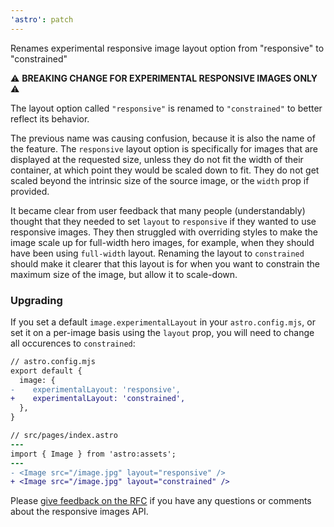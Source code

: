 ```yaml
---
'astro': patch
---
```


Renames experimental responsive image layout option from "responsive" to "constrained"

:warning: **BREAKING CHANGE FOR EXPERIMENTAL RESPONSIVE IMAGES ONLY** :warning:

The layout option called `"responsive"` is renamed to `"constrained"` to better reflect its behavior.

The previous name was causing confusion, because it is also the name of the feature. The `responsive` layout option is specifically for images that are displayed at the requested size, unless they do not fit the width of their container, at which point they would be scaled down to fit. They do not get scaled beyond the intrinsic size of the source image, or the `width` prop if provided. 

It became clear from user feedback that many people (understandably) thought that they needed to set `layout` to `responsive` if they wanted to use responsive images. They then struggled with overriding styles to make the image scale up for full-width hero images, for example, when they should have been using `full-width` layout. Renaming the layout to `constrained` should make it clearer that this layout is for when you want to constrain the maximum size of the image, but allow it to scale-down.

### Upgrading

If you set a default `image.experimentalLayout` in your `astro.config.mjs`, or set it on a per-image basis using the `layout` prop, you will need to change all occurences to `constrained`:

```diff lang="ts"
// astro.config.mjs
export default {
  image: {
-    experimentalLayout: 'responsive',
+    experimentalLayout: 'constrained',
  },
}
```

```diff lang="astro"
// src/pages/index.astro
---
import { Image } from 'astro:assets';
---
- <Image src="/image.jpg" layout="responsive" />
+ <Image src="/image.jpg" layout="constrained" />
```

Please [give feedback on the RFC](https://github.com/withastro/roadmap/pull/1051) if you have any questions or comments about the responsive images API.
